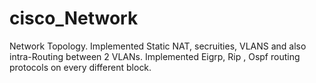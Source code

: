 # cisco_Network
Network Topology.
Implemented Static NAT, secruities, VLANS and also intra-Routing between 2 VLANs.
Implemented Eigrp, Rip , Ospf routing protocols on every different block.
